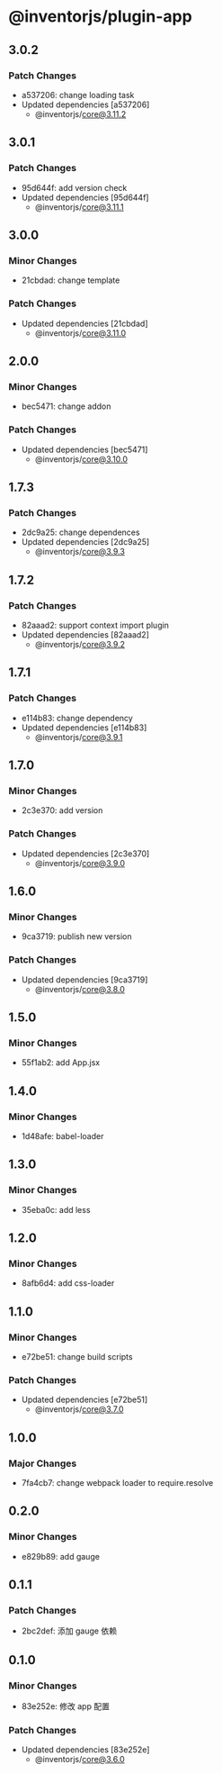 # @inventorjs/plugin-app

## 3.0.2

### Patch Changes

- a537206: change loading task
- Updated dependencies [a537206]
  - @inventorjs/core@3.11.2

## 3.0.1

### Patch Changes

- 95d644f: add version check
- Updated dependencies [95d644f]
  - @inventorjs/core@3.11.1

## 3.0.0

### Minor Changes

- 21cbdad: change template

### Patch Changes

- Updated dependencies [21cbdad]
  - @inventorjs/core@3.11.0

## 2.0.0

### Minor Changes

- bec5471: change addon

### Patch Changes

- Updated dependencies [bec5471]
  - @inventorjs/core@3.10.0

## 1.7.3

### Patch Changes

- 2dc9a25: change dependences
- Updated dependencies [2dc9a25]
  - @inventorjs/core@3.9.3

## 1.7.2

### Patch Changes

- 82aaad2: support context import plugin
- Updated dependencies [82aaad2]
  - @inventorjs/core@3.9.2

## 1.7.1

### Patch Changes

- e114b83: change dependency
- Updated dependencies [e114b83]
  - @inventorjs/core@3.9.1

## 1.7.0

### Minor Changes

- 2c3e370: add version

### Patch Changes

- Updated dependencies [2c3e370]
  - @inventorjs/core@3.9.0

## 1.6.0

### Minor Changes

- 9ca3719: publish new version

### Patch Changes

- Updated dependencies [9ca3719]
  - @inventorjs/core@3.8.0

## 1.5.0

### Minor Changes

- 55f1ab2: add App.jsx

## 1.4.0

### Minor Changes

- 1d48afe: babel-loader

## 1.3.0

### Minor Changes

- 35eba0c: add less

## 1.2.0

### Minor Changes

- 8afb6d4: add css-loader

## 1.1.0

### Minor Changes

- e72be51: change build scripts

### Patch Changes

- Updated dependencies [e72be51]
  - @inventorjs/core@3.7.0

## 1.0.0

### Major Changes

- 7fa4cb7: change webpack loader to require.resolve

## 0.2.0

### Minor Changes

- e829b89: add gauge

## 0.1.1

### Patch Changes

- 2bc2def: 添加 gauge 依赖

## 0.1.0

### Minor Changes

- 83e252e: 修改 app 配置

### Patch Changes

- Updated dependencies [83e252e]
  - @inventorjs/core@3.6.0
